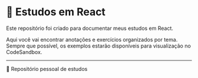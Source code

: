 # 📘 Estudos em React

Este repositório foi criado para documentar meus estudos em React.

Aqui você vai encontrar anotações e exercícios organizados por tema.  
Sempre que possível, os exemplos estarão disponíveis para visualização no CodeSandbox.

---

📌 Repositório pessoal de estudos
